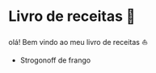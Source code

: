 # Livro de receitas  :chocolate_bar:

olá! Bem vindo ao meu livro de receitas :sailboat:

- Strogonoff de frango


